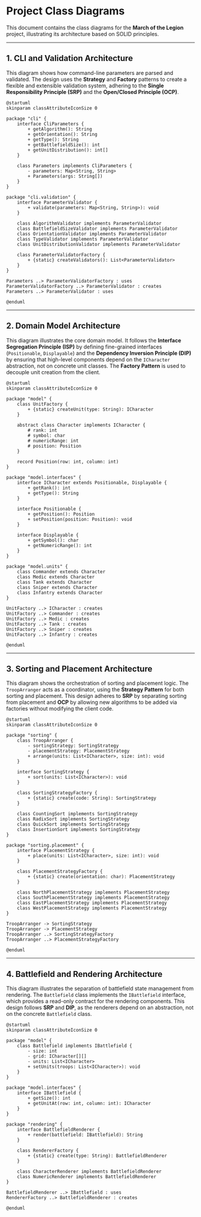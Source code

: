 # Project Class Diagrams

This document contains the class diagrams for the **March of the Legion** project, illustrating its architecture based on SOLID principles.

---

## 1. CLI and Validation Architecture

This diagram shows how command-line parameters are parsed and validated. The design uses the **Strategy** and **Factory** patterns to create a flexible and extensible validation system, adhering to the **Single Responsibility Principle (SRP)** and the **Open/Closed Principle (OCP)**.

```plantuml
@startuml
skinparam classAttributeIconSize 0

package "cli" {
    interface CliParameters {
        + getAlgorithm(): String
        + getOrientation(): String
        + getType(): String
        + getBattlefieldSize(): int
        + getUnitDistribution(): int[]
    }

    class Parameters implements CliParameters {
        - parameters: Map<String, String>
        + Parameters(args: String[])
    }
}

package "cli.validation" {
    interface ParameterValidator {
        + validate(parameters: Map<String, String>): void
    }

    class AlgorithmValidator implements ParameterValidator
    class BattlefieldSizeValidator implements ParameterValidator
    class OrientationValidator implements ParameterValidator
    class TypeValidator implements ParameterValidator
    class UnitDistributionValidator implements ParameterValidator

    class ParameterValidatorFactory {
        + {static} createValidators(): List<ParameterValidator>
    }
}

Parameters ..> ParameterValidatorFactory : uses
ParameterValidatorFactory ..> ParameterValidator : creates
Parameters ..> ParameterValidator : uses

@enduml
```

---

## 2. Domain Model Architecture

This diagram illustrates the core domain model. It follows the **Interface Segregation Principle (ISP)** by defining fine-grained interfaces (`Positionable`, `Displayable`) and the **Dependency Inversion Principle (DIP)** by ensuring that high-level components depend on the `ICharacter` abstraction, not on concrete unit classes. The **Factory Pattern** is used to decouple unit creation from the client.

```plantuml
@startuml
skinparam classAttributeIconSize 0

package "model" {
    class UnitFactory {
        + {static} createUnit(type: String): ICharacter
    }

    abstract class Character implements ICharacter {
        # rank: int
        # symbol: char
        # numericRange: int
        # position: Position
    }

    record Position(row: int, column: int)
}

package "model.interfaces" {
    interface ICharacter extends Positionable, Displayable {
        + getRank(): int
        + getType(): String
    }

    interface Positionable {
        + getPosition(): Position
        + setPosition(position: Position): void
    }

    interface Displayable {
        + getSymbol(): char
        + getNumericRange(): int
    }
}

package "model.units" {
    class Commander extends Character
    class Medic extends Character
    class Tank extends Character
    class Sniper extends Character
    class Infantry extends Character
}

UnitFactory ..> ICharacter : creates
UnitFactory ..> Commander : creates
UnitFactory ..> Medic : creates
UnitFactory ..> Tank : creates
UnitFactory ..> Sniper : creates
UnitFactory ..> Infantry : creates

@enduml
```

---

## 3. Sorting and Placement Architecture

This diagram shows the orchestration of sorting and placement logic. The `TroopArranger` acts as a coordinator, using the **Strategy Pattern** for both sorting and placement. This design adheres to **SRP** by separating sorting from placement and **OCP** by allowing new algorithms to be added via factories without modifying the client code.

```plantuml
@startuml
skinparam classAttributeIconSize 0

package "sorting" {
    class TroopArranger {
        - sortingStrategy: SortingStrategy
        - placementStrategy: PlacementStrategy
        + arrange(units: List<ICharacter>, size: int): void
    }

    interface SortingStrategy {
        + sort(units: List<ICharacter>): void
    }

    class SortingStrategyFactory {
        + {static} create(code: String): SortingStrategy
    }

    class CountingSort implements SortingStrategy
    class RadixSort implements SortingStrategy
    class QuickSort implements SortingStrategy
    class InsertionSort implements SortingStrategy
}

package "sorting.placement" {
    interface PlacementStrategy {
        + place(units: List<ICharacter>, size: int): void
    }

    class PlacementStrategyFactory {
        + {static} create(orientation: char): PlacementStrategy
    }

    class NorthPlacementStrategy implements PlacementStrategy
    class SouthPlacementStrategy implements PlacementStrategy
    class EastPlacementStrategy implements PlacementStrategy
    class WestPlacementStrategy implements PlacementStrategy
}

TroopArranger -> SortingStrategy
TroopArranger -> PlacementStrategy
TroopArranger ..> SortingStrategyFactory
TroopArranger ..> PlacementStrategyFactory

@enduml
```

---

## 4. Battlefield and Rendering Architecture

This diagram illustrates the separation of battlefield state management from rendering. The `Battlefield` class implements the `IBattlefield` interface, which provides a read-only contract for the rendering components. This design follows **SRP** and **DIP**, as the renderers depend on an abstraction, not on the concrete `Battlefield` class.

```plantuml
@startuml
skinparam classAttributeIconSize 0

package "model" {
    class Battlefield implements IBattlefield {
        - size: int
        - grid: ICharacter[][]
        - units: List<ICharacter>
        + setUnits(troops: List<ICharacter>): void
    }
}

package "model.interfaces" {
    interface IBattlefield {
        + getSize(): int
        + getUnitAt(row: int, column: int): ICharacter
    }
}

package "rendering" {
    interface BattlefieldRenderer {
        + render(battlefield: IBattlefield): String
    }

    class RendererFactory {
        + {static} create(type: String): BattlefieldRenderer
    }

    class CharacterRenderer implements BattlefieldRenderer
    class NumericRenderer implements BattlefieldRenderer
}

BattlefieldRenderer ..> IBattlefield : uses
RendererFactory ..> BattlefieldRenderer : creates

@enduml
```
